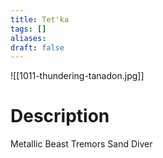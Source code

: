 ```yaml
---
title: Tet'ka
tags: []
aliases: 
draft: false
---
```

![[1011-thundering-tanadon.jpg]]
# Description
Metallic
Beast
Tremors
Sand Diver
